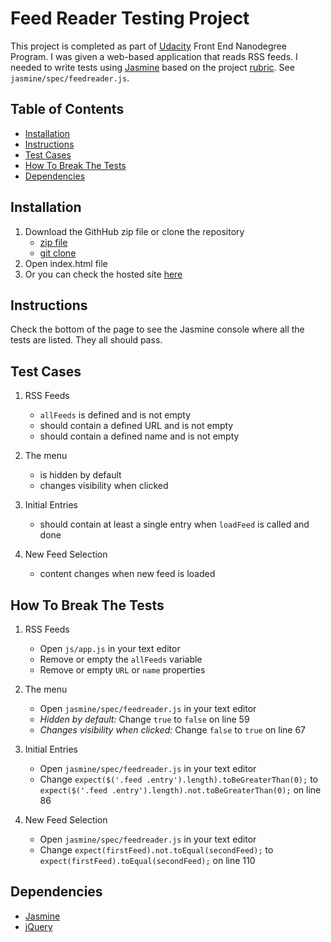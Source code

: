 # Feed Reader Testing Project

This project is completed as part of [Udacity](https://www.udacity.com/) Front End Nanodegree Program. I was given a web-based application that reads RSS feeds. I needed to write tests using [Jasmine](https://jasmine.github.io/) based on the project [rubric](https://review.udacity.com/#!/rubrics/18/view). See `jasmine/spec/feedreader.js`.

## Table of Contents

* [Installation](#installation)
* [Instructions](#instructions)
* [Test Cases](#test-cases)
* [How To Break The Tests](#how-to-break-the-tests)
* [Dependencies](#dependencies)

## Installation

1. Download the GithHub zip file or clone the repository
    * [zip file](https://github.com/torralbapatrick/fend-project-feedreader/archive/master.zip)
    * [git clone](https://github.com/torralbapatrick/fend-project-feedreader)
2. Open index.html file
3. Or you can check the hosted site [here](https://torralbapatrick.github.io/fend-project-feedreader/)

## Instructions

Check the bottom of the page to see the Jasmine console where all the tests are listed. They all should pass.

## Test Cases

1. RSS Feeds
    * `allFeeds` is defined and is not empty
    * should contain a defined URL and is not empty
    * should contain a defined name and is not empty

2. The menu
    * is hidden by default
    * changes visibility when clicked

3. Initial Entries
    * should contain at least a single entry when `loadFeed` is called and done

4. New Feed Selection
    * content changes when new feed is loaded

## How To Break The Tests

1. RSS Feeds
    * Open `js/app.js` in your text editor
    * Remove or empty the `allFeeds` variable
    * Remove or empty `URL` or `name` properties

2. The menu
    * Open `jasmine/spec/feedreader.js` in your text editor
    * *Hidden by default:* Change `true` to `false` on line 59
    * *Changes visibility when clicked:* Change `false` to `true` on line 67

3. Initial Entries
    * Open `jasmine/spec/feedreader.js` in your text editor
    * Change `expect($('.feed .entry').length).toBeGreaterThan(0);` to `expect($('.feed .entry').length).not.toBeGreaterThan(0);` on line 86

4. New Feed Selection
    * Open `jasmine/spec/feedreader.js` in your text editor
    * Change `expect(firstFeed).not.toEqual(secondFeed);` to `expect(firstFeed).toEqual(secondFeed);` on line 110

## Dependencies

* [Jasmine](https://jasmine.github.io/)
* [jQuery](https://jquery.com/)